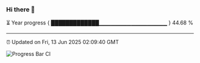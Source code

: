 ### Hi there 👋

⏳ Year progress { █████████████▁▁▁▁▁▁▁▁▁▁▁▁▁▁▁▁▁ } 44.68 %

---

⏰ Updated on Fri, 13 Jun 2025 02:09:40 GMT

![Progress Bar CI](https://github.com/DhruviPatel157/GitHub-Actions-Demo/workflows/Progress%20Bar%20CI/badge.svg)
